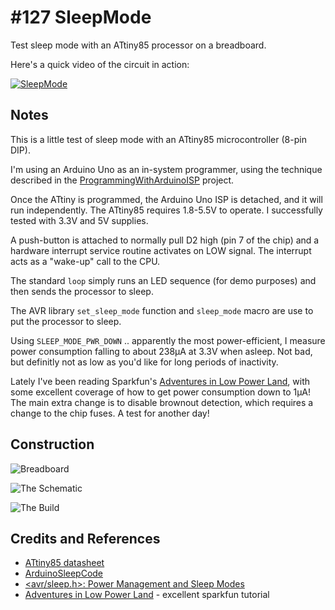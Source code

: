 # #127 SleepMode

Test sleep mode with an ATtiny85 processor on a breadboard.

Here's a quick video of the circuit in action:

[![SleepMode](https://img.youtube.com/vi/WhtLly1BM0U/0.jpg)](https://www.youtube.com/watch?v=WhtLly1BM0U)

## Notes

This is a little test of sleep mode with an ATtiny85 microcontroller (8-pin DIP).

I'm using an Arduino Uno as an in-system programmer, using the technique described in the [ProgrammingWithArduinoISP](../ProgrammingWithArduinoISP) project.

Once the ATtiny is programmed, the Arduino Uno ISP is detached, and it will run independently.
The ATtiny85 requires 1.8-5.5V to operate. I successfully tested with 3.3V and 5V supplies.

A push-button is attached to normally pull D2 high (pin 7 of the chip)
and a hardware interrupt service routine activates on LOW signal.
The interrupt acts as a "wake-up" call to the CPU.

The standard `loop` simply runs an LED sequence (for demo purposes) and then sends the processor to sleep.

The AVR library `set_sleep_mode` function and `sleep_mode` macro are use to put the processor to sleep.

Using `SLEEP_MODE_PWR_DOWN` .. apparently the most power-efficient, I measure power consumption falling to about 238µA at 3.3V
when asleep. Not bad, but definitly not as low as you'd like for long periods of inactivity.

Lately I've been reading Sparkfun's [Adventures in Low Power Land](https://www.sparkfun.com/tutorials/309),
with some excellent coverage of how to get power consumption down to 1µA!
The main extra change is to disable brownout detection, which requires a change to the chip fuses. A test for another day!

## Construction

![Breadboard](./assets/SleepMode_bb.jpg?raw=true)

![The Schematic](./assets/SleepMode_schematic.jpg?raw=true)

![The Build](./assets/SleepMode_build.jpg?raw=true)

## Credits and References

* [ATtiny85 datasheet](http://www.atmel.com/devices/ATTINY85.aspx)
* [ArduinoSleepCode](http://playground.arduino.cc/Learning/ArduinoSleepCode)
* [<avr/sleep.h>: Power Management and Sleep Modes](http://www.nongnu.org/avr-libc/user-manual/group__avr__sleep.html)
* [Adventures in Low Power Land](https://www.sparkfun.com/tutorials/309) - excellent sparkfun tutorial
